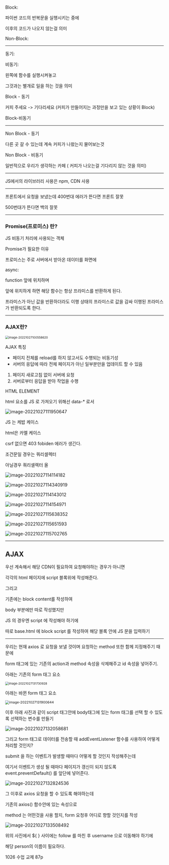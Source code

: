 Block: 

파이썬 코드의 반복문을 실행시키는 중에 

이후의 코드가 나오지 않는걸 의미





Non-Block: 



---

동기: 





비동기:

왼쪽에 함수를 실행시켜놓고

그것과는 별개로 일을 하는 것을 의미





Block - 동기

커피 주세요 -> 기다리세요 (커피가 만들어지는 과정만을 보고 있는 상황이 Block)



Block-비동기



---

Non Block - 동기

다른 곳 갈 수 있는데 계속 커피가 나왔는지 물어보는것



Non Block - 비동기

일반적으로 우리가 생각하는 카페 ( 커피가 나오는걸 기다리지 않는 것을 의미) 





---

JS에서의 라이브러리 사용은 npm, CDN 사용





---



프론트에서 요청을 보냈는데 400번대 에러가 뜬다면 프론트 잘못

500번대가 뜬다면 백의 잘못

---



### Promise(프로미스) 란?

JS 비동기 처리에 사용되는 객체

Promise가 필요한 이유

프로미스는 주로 서버에서 받아온 데이터를 화면에 



async: 

function 앞에 위치하며

앞에 위치하게 하면 해당 함수는 항상 프라미스를 반환하게 된다.

프라미스가 아닌 값을 반환하더라도 이행 상태의 프라미스로 값을 감싸 이행된 프라미스가 반환되도록 한다.





---



### AJAX란?

<img src="221027.assets/image-20221027100558620.png" alt="image-20221027100558620" style="zoom:67%;" />



AJAX 특징

- 페이지 전체를 reload를 하지 않고서도 수행되는 비동기성
- 서버의 응답에 따라 전체 페이지가 아닌 일부분만을 업데이트 할 수 있음

1. 페이지 새로고침 없이 서버에 요청
2. 서버로부터 응답을 받아 작업을 수행



HTML ELEMENT

html 요소를 JS 로 가져오기 위해선 data-* 로서

![image-20221027111950647](221027.assets/image-20221027111950647.png)



JS 는 케밥 케이스 

html은 카멜 케이스





csrf 없으면 403 fobiden 에러가 생긴다.



조건문일 경우는 쿼리셀렉터 

아닐경우 쿼리셀렉터 올







![image-20221027114114182](221027.assets/image-20221027114114182.png)

![image-20221027114340919](221027.assets/image-20221027114340919.png)







![image-20221027114143012](221027.assets/image-20221027114143012.png)

![image-20221027114154971](221027.assets/image-20221027114154971.png)







![image-20221027115638352](221027.assets/image-20221027115638352.png)

![image-20221027115651593](221027.assets/image-20221027115651593.png)

![image-20221027115702765](221027.assets/image-20221027115702765.png)

---

## AJAX



우선 계속해서 해당 CDN이 필요하여 요청해야하는 경우가 아니면

각각의 html 페이지에 script 블록위에 작성해준다.

그리고

기존에는 block content를 작성하여 

body 부분에만 따로 작성했지만

JS 의 경우엔 script 에 작성해야 하기에 

따로 base.html 에 block script 를 작성하여 해당 블록 안에 JS 문을 입력하기 

---

우리는 현재 axios 로 요청을 보낼 것이며 요청하는 method 또한 함께 지정해주기 때문에

form 태그에 있는 기존의 action과 method 속성을 삭제해주고 id 속성을 넣어주기.

아래는 기존의 form 태그 요소

<img src="221027.assets/image-20221027131730928.png" alt="image-20221027131730928" style="zoom: 67%;" />

아래는 바뀐 form 태그 요소



<img src="221027.assets/image-20221027131900644.png" alt="image-20221027131900644" style="zoom:77%;" />



이후 아래 사진과 같이 script 태그안에 body태그에 있는 form 태그를 선택 할 수 있도록 선택하는 변수를 만들기

![image-20221027132058681](221027.assets/image-20221027132058681.png)



그리고 form 태그로 데이터를 전송할 때 addEventListener 함수를 사용하여 어떻게 처리할 것인지?

submit 을 하는 이벤트가 발생할 때마다 어떻게 할 것인지 작성해주는데

여기서 이벤트가 생성 될 때마다 페이지가 갱신이 되지 않도록 event.preventDefault() 를 앞단에 넣어준다. 

![image-20221027132824536](221027.assets/image-20221027132824536.png)



그 이후로 axios 요청을 할 수 있도록 해야하는데 

기존의 axios() 함수안에 있는 속성으로

method 는 어떤것을 사용 할지, form 요청후 어디로 향할 것인지를 작성

![image-20221027133508492](221027.assets/image-20221027133508492.png)

위의 사진에서 ${ } 사이에는 follow 를 마친 후 username 으로 이동해야 하기에  

해당 person의 이름이 필요하다.

 1026 수업 교제 87p